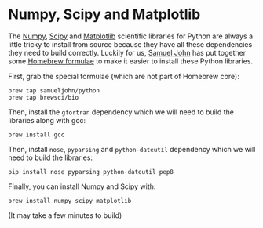 # Numpy, Scipy and Matplotlib

The [Numpy](http://numpy.scipy.org/), [Scipy](https://www.scipy.org/scipylib/index.html) and [Matplotlib](http://matplotlib.org/) scientific libraries for Python are always a little tricky to install from source because they have all these dependencies they need to build correctly. Luckily for us, [Samuel John](http://www.samueljohn.de/) has put together some [Homebrew formulae](https://github.com/samueljohn/homebrew-python) to make it easier to install these Python libraries.

First, grab the special formulae (which are not part of Homebrew core):

    brew tap samueljohn/python
    brew tap brewsci/bio

Then, install the `gfortran` dependency which we will need to build the libraries along with gcc:

    brew install gcc

Then, install `nose`, `pyparsing` and `python-dateutil` dependency which we will need to build the libraries:

    pip install nose pyparsing python-dateutil pep8

Finally, you can install Numpy and Scipy with:

    brew install numpy scipy matplotlib

(It may take a few minutes to build)
